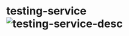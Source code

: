 # testing-service![testing-service-desc](https://user-images.githubusercontent.com/87114269/134052743-a6084683-67bc-4b1d-a848-1e9fbaa425d4.png)
